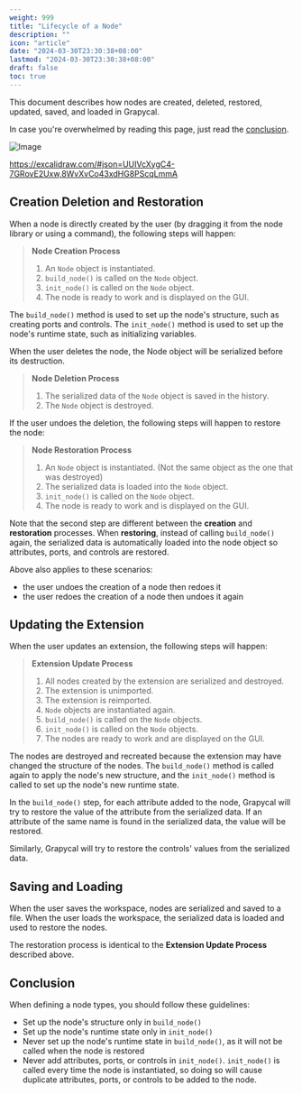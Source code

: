 ```yaml
---
weight: 999
title: "Lifecycle of a Node"
description: ""
icon: "article"
date: "2024-03-30T23:30:38+08:00"
lastmod: "2024-03-30T23:30:38+08:00"
draft: false
toc: true
---
```


This document describes how nodes are created, deleted, restored, updated, saved, and loaded in Grapycal.

In case you're overwhelmed by reading this page, just read the [conclusion](#conclusion).

![Image](https://i.imgur.com/deOzDTd.png)

https://excalidraw.com/#json=UUIVcXygC4-7GRovE2Uxw,8WvXvCo43xdHG8PScqLmmA

## Creation Deletion and Restoration
When a node is directly created by the user (by dragging it from the node library or using a command), the following steps will happen:

> **Node Creation Process**
> 1. An `Node` object is instantiated.
> 1. `build_node()` is called on the `Node` object.
> 1. `init_node()` is called on the `Node` object.
> 1. The node is ready to work and is displayed on the GUI.

The `build_node()` method is used to set up the node's structure, such as creating ports and controls. The `init_node()` method is used to set up the node's runtime state, such as initializing variables.

When the user deletes the node, the Node object will be serialized before its destruction.

> **Node Deletion Process**
> 1. The serialized data of the `Node` object is saved in the history.
> 1. The `Node` object is destroyed.

If the user undoes the deletion, the following steps will happen to restore the node:

> **Node Restoration Process**
> 1. An `Node` object is instantiated. (Not the same object as the one that was destroyed)
> 1. The serialized data is loaded into the `Node` object.
> 1. `init_node()` is called on the `Node` object.
> 1. The node is ready to work and is displayed on the GUI.

Note that the second step are different between the **creation** and **restoration** processes. When **restoring**, instead of calling `build_node()` again, the serialized data is automatically loaded into the node object so attributes, ports, and controls are restored.

Above also applies to these scenarios: 
-   the user undoes the creation of a node then redoes it
-   the user redoes the creation of a node then undoes it again

## Updating the Extension

When the user updates an extension, the following steps will happen:

> **Extension Update Process**
> 1. All nodes created by the extension are serialized and destroyed.
> 1. The extension is unimported.
> 1. The extension is reimported.
> 1. `Node` objects are instantiated again.
> 1. `build_node()` is called on the `Node` objects.
> 1. `init_node()` is called on the `Node` objects.
> 1. The nodes are ready to work and are displayed on the GUI.

The nodes are destroyed and recreated because the extension may have changed the structure of the nodes. The `build_node()` method is called again to apply the node's new structure, and the `init_node()` method is called to set up the node's new runtime state.

In the `build_node()` step, for each attribute added to the node, Grapycal will try to restore the value of the attribute from the serialized data. If an attribute of the same name is found in the serialized data, the value will be restored.

Similarly, Grapycal will try to restore the controls' values from the serialized data. 

## Saving and Loading

When the user saves the workspace, nodes are serialized and saved to a file. When the user loads the workspace, the serialized data is loaded and used to restore the nodes.

The restoration process is identical to the **Extension Update Process** described above.

## Conclusion

When defining a node types, you should follow these guidelines:
-   Set up the node's structure only in `build_node()`
-   Set up the node's runtime state only in `init_node()`
-   Never set up the node's runtime state in `build_node()`, as it will not be called when the node is restored
-   Never add attributes, ports, or controls in `init_node()`. `init_node()` is called every time the node is instantiated, so doing so will cause duplicate attributes, ports, or controls to be added to the node.
